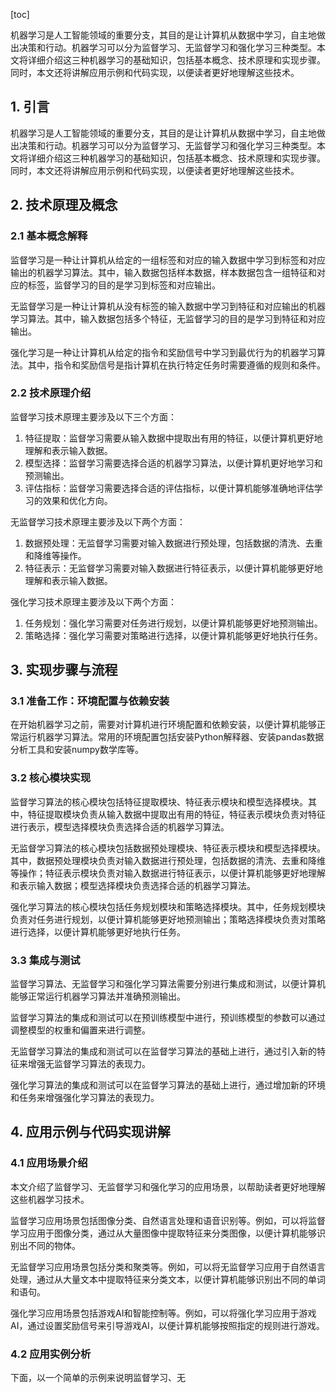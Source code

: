 
[toc]                    
                
                
机器学习是人工智能领域的重要分支，其目的是让计算机从数据中学习，自主地做出决策和行动。机器学习可以分为监督学习、无监督学习和强化学习三种类型。本文将详细介绍这三种机器学习的基础知识，包括基本概念、技术原理和实现步骤。同时，本文还将讲解应用示例和代码实现，以便读者更好地理解这些技术。

## 1. 引言

机器学习是人工智能领域的重要分支，其目的是让计算机从数据中学习，自主地做出决策和行动。机器学习可以分为监督学习、无监督学习和强化学习三种类型。本文将详细介绍这三种机器学习的基础知识，包括基本概念、技术原理和实现步骤。同时，本文还将讲解应用示例和代码实现，以便读者更好地理解这些技术。

## 2. 技术原理及概念

### 2.1 基本概念解释

监督学习是一种让计算机从给定的一组标签和对应的输入数据中学习到标签和对应输出的机器学习算法。其中，输入数据包括样本数据，样本数据包含一组特征和对应的标签，监督学习的目的是学习到标签和对应输出。

无监督学习是一种让计算机从没有标签的输入数据中学习到特征和对应输出的机器学习算法。其中，输入数据包括多个特征，无监督学习的目的是学习到特征和对应输出。

强化学习是一种让计算机从给定的指令和奖励信号中学习到最优行为的机器学习算法。其中，指令和奖励信号是指计算机在执行特定任务时需要遵循的规则和条件。

### 2.2 技术原理介绍

监督学习技术原理主要涉及以下三个方面：

1. 特征提取：监督学习需要从输入数据中提取出有用的特征，以便计算机更好地理解和表示输入数据。
2. 模型选择：监督学习需要选择合适的机器学习算法，以便计算机更好地学习和预测输出。
3. 评估指标：监督学习需要选择合适的评估指标，以便计算机能够准确地评估学习的效果和优化方向。

无监督学习技术原理主要涉及以下两个方面：

1. 数据预处理：无监督学习需要对输入数据进行预处理，包括数据的清洗、去重和降维等操作。
2. 特征表示：无监督学习需要对输入数据进行特征表示，以便计算机能够更好地理解和表示输入数据。

强化学习技术原理主要涉及以下两个方面：

1. 任务规划：强化学习需要对任务进行规划，以便计算机能够更好地预测输出。
2. 策略选择：强化学习需要对策略进行选择，以便计算机能够更好地执行任务。

## 3. 实现步骤与流程

### 3.1 准备工作：环境配置与依赖安装

在开始机器学习之前，需要对计算机进行环境配置和依赖安装，以便计算机能够正常运行机器学习算法。常用的环境配置包括安装Python解释器、安装pandas数据分析工具和安装numpy数学库等。

### 3.2 核心模块实现

监督学习算法的核心模块包括特征提取模块、特征表示模块和模型选择模块。其中，特征提取模块负责从输入数据中提取出有用的特征，特征表示模块负责对特征进行表示，模型选择模块负责选择合适的机器学习算法。

无监督学习算法的核心模块包括数据预处理模块、特征表示模块和模型选择模块。其中，数据预处理模块负责对输入数据进行预处理，包括数据的清洗、去重和降维等操作；特征表示模块负责对输入数据进行特征表示，以便计算机能够更好地理解和表示输入数据；模型选择模块负责选择合适的机器学习算法。

强化学习算法的核心模块包括任务规划模块和策略选择模块。其中，任务规划模块负责对任务进行规划，以便计算机能够更好地预测输出；策略选择模块负责对策略进行选择，以便计算机能够更好地执行任务。

### 3.3 集成与测试

监督学习算法、无监督学习和强化学习算法需要分别进行集成和测试，以便计算机能够正常运行机器学习算法并准确预测输出。

监督学习算法的集成和测试可以在预训练模型中进行，预训练模型的参数可以通过调整模型的权重和偏置来进行调整。

无监督学习算法的集成和测试可以在监督学习算法的基础上进行，通过引入新的特征来增强无监督学习算法的表现力。

强化学习算法的集成和测试可以在监督学习算法的基础上进行，通过增加新的环境和任务来增强强化学习算法的表现力。

## 4. 应用示例与代码实现讲解

### 4.1 应用场景介绍

本文介绍了监督学习、无监督学习和强化学习的应用场景，以帮助读者更好地理解这些机器学习技术。

监督学习应用场景包括图像分类、自然语言处理和语音识别等。例如，可以将监督学习应用于图像分类，通过从大量图像中提取特征来分类图像，以便计算机能够识别出不同的物体。

无监督学习应用场景包括分类和聚类等。例如，可以将无监督学习应用于自然语言处理，通过从大量文本中提取特征来分类文本，以便计算机能够识别出不同的单词和语句。

强化学习应用场景包括游戏AI和智能控制等。例如，可以将强化学习应用于游戏AI，通过设置奖励信号来引导游戏AI，以便计算机能够按照指定的规则进行游戏。

### 4.2 应用实例分析

下面，以一个简单的示例来说明监督学习、无

